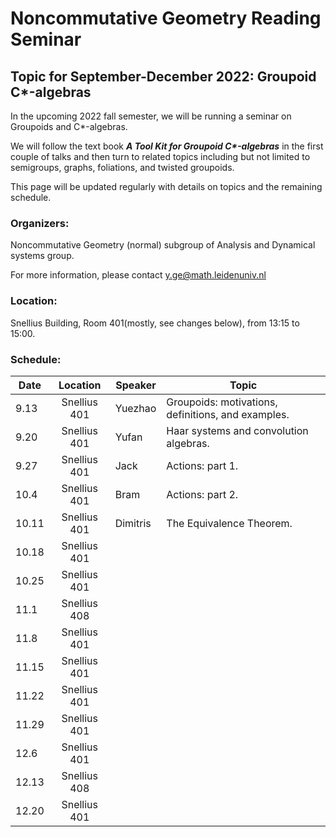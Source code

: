 # Noncommutative Geometry Reading Seminar
## Topic for September-December 2022: Groupoid C*-algebras

In the upcoming 2022 fall semester, we will be running a seminar on Groupoids and C*-algebras. 

We will follow the text book ___A Tool Kit for Groupoid C*-algebras___ in the first couple of talks and then turn to related topics including but not limited to semigroups, graphs, foliations, and twisted groupoids. 

This page will be updated regularly with details on topics and the remaining schedule.

<!-- You can use the [editor on GitHub](https://github.com/Sherlock3711/Groupoid-C--algebras/edit/gh-pages/index.md) to maintain and preview the content for your website in Markdown files. -->

<!-- Whenever you commit to this repository, GitHub Pages will run [Jekyll](https://jekyllrb.com/) to rebuild the pages in your site, from the content in your Markdown files. -->

### Organizers: 
Noncommutative Geometry (normal) subgroup of Analysis and Dynamical systems group.

For more information, please contact y.ge@math.leidenuniv.nl

### Location:
Snellius Building, Room 401(mostly, see changes below), from 13:15 to 15:00.

### Schedule:

|  Date   | Location | Speaker  |  Topic |
|  ---  | :----------:  | ----  | -------- |
| 9.13  | Snellius 401| Yuezhao | Groupoids: motivations, definitions, and examples. |
| 9.20  | Snellius 401| Yufan |  Haar systems and convolution algebras. |
| 9.27  | Snellius 401| Jack | Actions: part 1. |
| 10.4  | Snellius 401| Bram | Actions: part 2. |
| 10.11 | Snellius 401| Dimitris| The Equivalence Theorem.|
| 10.18 | Snellius 401|  |  |
| 10.25 | Snellius 401|  |  |
| 11.1 | Snellius 408|  |  |
| 11.8 | Snellius 401|  |  |
| 11.15 | Snellius 401|  |  |
| 11.22 | Snellius 401|  |  |
| 11.29 | Snellius 401|  |  |
| 12.6 | Snellius 401|  |  |
| 12.13 | Snellius 408|  |  |
| 12.20 | Snellius 401|  |  |

